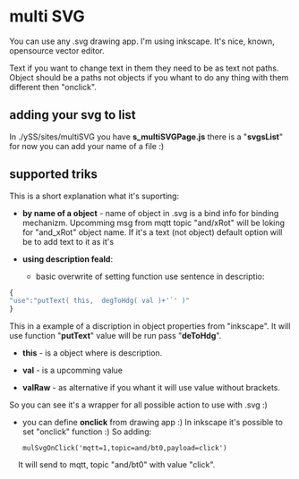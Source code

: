 # multi SVG



You can use any .svg drawing app. I'm using inkscape. It's nice, known, opensource vector editor.

Text if you want to change text in them they need to be as text not paths. Object should be a paths not objects if you whant to do any thing with them different then "onclick".



## adding your svg to list

In ./ySS/sites/multiSVG you have **s_multiSVGPage.js** there is a "**svgsList**" for now you can add your name of a file :)



## supported triks

This is a short explanation what it's suporting:

* **by name of a object** - name of object in .svg is a bind info for binding mechanizm. Upcomming msg from mqtt topic "and/xRot" will be loking for "and_xRot" object name. If it's a text (not object) default option will be to add text to it as it's

* **using description feald**:
  
  * basic overwrite of setting function use sentence in descriptio:

```javascript
{
"use":"putText( this,  degToHdg( val )+'`' )"
}
```

This in a example of a discription in object properties from "inkscape". It will use function "**putText**" value will be run pass "**deToHdg**".

* **this** - is a object where is description.

* **val** - is a upcomming value

* **valRaw** - as alternative if you whant it will use value without brackets.

So you can see it's a wrapper for all possible action to use with .svg :)

* you can define **onclick** from drawing app :) In inkscape it's possible to set "onclick" function :) So adding:
  
  ```javastacktrace
  mulSvgOnClick('mqtt=1,topic=and/bt0,payload=click')
  ```

    It will send to mqtt, topic "and/bt0" with value "click".

